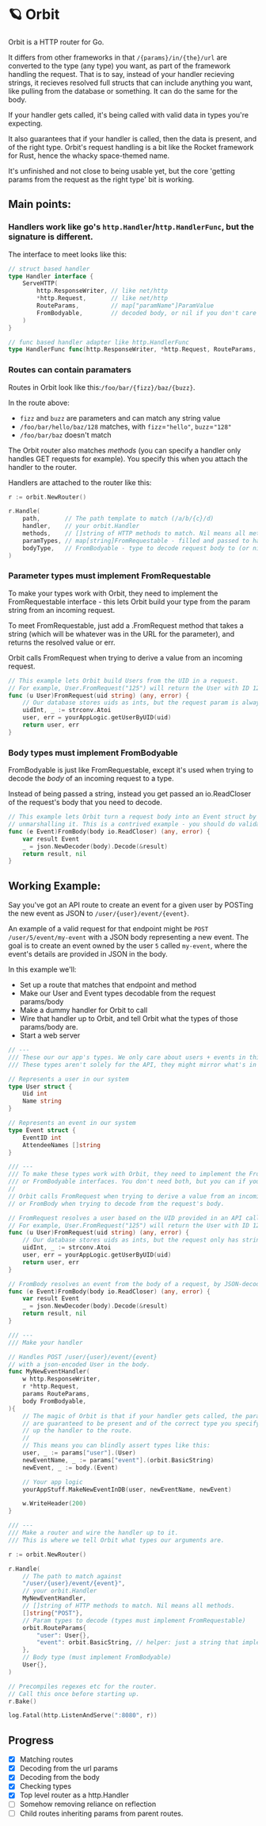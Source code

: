 # 🪐 Orbit

Orbit is a HTTP router for Go.

It differs from other frameworks in that `/{params}/in/{the}/url` are converted to the type (any type) you want, as part of the framework handling the request.
That is to say, instead of your handler recieving strings, it recieves resolved full structs that can include anything you want, like pulling from the database or something. It can do the same for the body.

If your handler gets called, it's being called with valid data in types you're expecting.

It also guarantees that if your handler is called, then the data is present, and of the right type.
Orbit's request handling is a bit like the Rocket framework for Rust, hence the whacky space-themed name.

It's unfinished and not close to being usable yet, but the core 'getting params from the request as the right type' bit is working.

## Main points:

### Handlers work like go's `http.Handler`/`http.HandlerFunc`, but the signature is different.

The interface to meet looks like this:

```go
// struct based handler
type Handler interface {
    ServeHTTP(
        http.ResponseWriter, // like net/http
        *http.Request,       // like net/http
        RouteParams,         // map["paramName"]ParamValue
        FromBodyable,        // decoded body, or nil if you don't care
    )
}

// func based handler adapter like http.HandlerFunc
type HandlerFunc func(http.ResponseWriter, *http.Request, RouteParams, FromBodyable)
```

### Routes can contain paramaters

Routes in Orbit look like this:`/foo/bar/{fizz}/baz/{buzz}`.

In the route above:

- `fizz` and `buzz` are parameters and can match any string value
- `/foo/bar/hello/baz/128` matches, with `fizz`=`"hello"`, `buzz`=`"128"`
- `/foo/bar/baz` doesn't match

The Orbit router also matches _methods_ (you can specify a handler only handles GET requests for example).
You specify this when you attach the handler to the router.

Handlers are attached to the router like this:

```go
r := orbit.NewRouter()

r.Handle(
    path,       // The path template to match (/a/b/{c}/d)
    handler,    // your orbit.Handler
    methods,    // []string of HTTP methods to match. Nil means all methods.
    paramTypes, // map[string]FromRequestable - filled and passed to handler on request
    bodyType,   // FromBodyable - type to decode request body to (or nil to skip decoding)
)
```

### Parameter types must implement FromRequestable

To make your types work with Orbit, they need to implement the FromRequestable
interface - this lets Orbit build your type from the param string from an incoming request.

To meet FromRequestable, just add a .FromRequest method that takes a string (which will be
whatever was in the URL for the parameter), and returns the resolved value or err.

Orbit calls FromRequest when trying to derive a value from an incoming request.

```go
// This example lets Orbit build Users from the UID in a request.
// For example, User.FromRequest("125") will return the User with ID 125, or an error.
func (u User)FromRequest(uid string) (any, error) {
    // Our database stores uids as ints, but the request param is always a string.
    uidInt, _ := strconv.Atoi
    user, err = yourAppLogic.getUserByUID(uid)
    return user, err
}
```

### Body types must implement FromBodyable

FromBodyable is just like FromRequestable, except it's used when trying to decode the _body_
of an incoming request to a type.

Instead of being passed a string, instead you get passed an io.ReadCloser of the
request's body that you need to decode.

```go
// This example lets Orbit turn a request body into an Event struct by JSON
// unmarshalling it. This is a contrived example - you should do validation too.
func (e Event)FromBody(body io.ReadCloser) (any, error) {
    var result Event
    _ = json.NewDecoder(body).Decode(&result)
    return result, nil
}
```

## Working Example:

Say you've got an API route to create an event for a given user by POSTing the
new event as JSON to `/user/{user}/event/{event}`.

An example of a valid request for that endpoint might be `POST /user/5/event/my-event`
with a JSON body representing a new event. The goal is to create an event owned by the
user `5` called `my-event`, where the event's details are provided in JSON in the body.

In this example we'll:

- Set up a route that matches that endpoint and method
- Make our User and Event types decodable from the request params/body
- Make a dummy handler for Orbit to call
- Wire that handler up to Orbit, and tell Orbit what the types of those params/body are.
- Start a web server

```go
// ---
/// These our our app's types. We only care about users + events in this example.
/// These types aren't solely for the API, they might mirror what's in our DB.

// Represents a user in our system
type User struct {
    Uid int
    Name string
}

// Represents an event in our system
type Event struct {
    EventID int
    AttendeeNames []string
}

/// ---
/// To make these types work with Orbit, they need to implement the FromRequestable
/// or FromBodyable interfaces. You don't need both, but you can if you want.
//
// Orbit calls FromRequest when trying to derive a value from an incoming request,
// or FromBody when trying to decode from the request's body.

// FromRequest resolves a user based on the UID provided in an API call.
// For example, User.FromRequest("125") will return the User with ID 125, or an error.
func (u User)FromRequest(uid string) (any, error) {
    // Our database stores uids as ints, but the request only has strings.
    uidInt, _ := strconv.Atoi
    user, err = yourAppLogic.getUserByUID(uid)
    return user, err
}

// FromBody resolves an event from the body of a request, by JSON-decoding it.
func (e Event)FromBody(body io.ReadCloser) (any, error) {
    var result Event
    _ = json.NewDecoder(body).Decode(&result)
    return result, nil
}

/// ---
/// Make your handler

// Handles POST /user/{user}/event/{event}
// with a json-encoded User in the body.
func MyNewEventHandler(
    w http.ResponseWriter,
    r *http.Request,
    params RouteParams,
    body FromBodyable,
){
    // The magic of Orbit is that if your handler gets called, the params and body
    // are guaranteed to be present and of the correct type you specify when wiring
    // up the handler to the route.
    //
    // This means you can blindly assert types like this:
    user, _ := params["user"].(User)
    newEventName, _ := params["event"].(orbit.BasicString)
    newEvent, _ := body.(Event)

    // Your app logic
    yourAppStuff.MakeNewEventInDB(user, newEventName, newEvent)

    w.WriteHeader(200)
}

/// ---
/// Make a router and wire the handler up to it.
/// This is where we tell Orbit what types our arguments are.

r := orbit.NewRouter()

r.Handle(
    // The path to match against
    "/user/{user}/event/{event}",
    // your orbit.Handler
    MyNewEventHandler,
    // []string of HTTP methods to match. Nil means all methods.
    []string{"POST"},
    // Param types to decode (types must implement FromRequestable)
    orbit.RouteParams{
        "user": User{},
        "event": orbit.BasicString, // helper: just a string that implements FromRequest.
    },
    // Body type (must implement FromBodyable)
    User{},
)

// Precompiles regexes etc for the router.
// Call this once before starting up.
r.Bake()

log.Fatal(http.ListenAndServe(":8080", r))


```

## Progress

- [x] Matching routes
- [x] Decoding from the url params
- [x] Decoding from the body
- [x] Checking types
- [x] Top level router as a http.Handler
- [ ] Somehow removing reliance on reflection
- [ ] Child routes inheriting params from parent routes.
